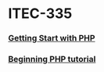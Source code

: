 <h1>ITEC-335</h1>

<h3><a href="https://github.com/jchiefelk/ITEC-335/tree/master/phptutorial">Getting Start with PHP</a></h3>
<h3><a href="https://github.com/jchiefelk/ITEC-335/tree/master/phptutorial">Beginning PHP tutorial</a></p>  
